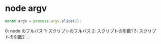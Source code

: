 # node argv

```js
const args = process.argv.slice(2);
```

0: node のフルパス
1: スクリプトのフルパス
2: スクリプトの引数1
3: スクリプトの引数2
...
